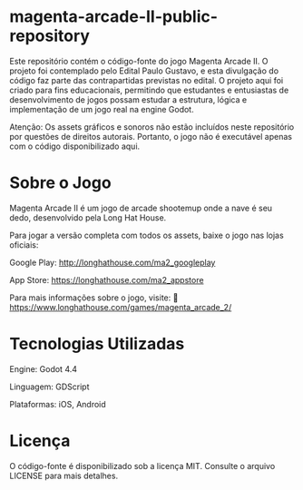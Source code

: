 # magenta-arcade-II-public-repository
Este repositório contém o código-fonte do jogo Magenta Arcade II. O projeto foi contemplado pelo Edital Paulo Gustavo, e esta divulgação do código faz parte das contrapartidas previstas no edital. O projeto aqui foi criado para fins educacionais, permitindo que estudantes e entusiastas de desenvolvimento de jogos possam estudar a estrutura, lógica e implementação de um jogo real na engine Godot.

Atenção: Os assets gráficos e sonoros não estão incluídos neste repositório por questões de direitos autorais. Portanto, o jogo não é executável apenas com o código disponibilizado aqui.

# Sobre o Jogo
Magenta Arcade II é um jogo de arcade shootemup onde a nave é seu dedo, desenvolvido pela Long Hat House. 

Para jogar a versão completa com todos os assets, baixe o jogo nas lojas oficiais:

Google Play: http://longhathouse.com/ma2_googleplay

App Store: https://longhathouse.com/ma2_appstore

Para mais informações sobre o jogo, visite:
🔗 https://www.longhathouse.com/games/magenta_arcade_2/

# Tecnologias Utilizadas
Engine: Godot 4.4

Linguagem: GDScript

Plataformas: iOS, Android

# Licença
O código-fonte é disponibilizado sob a licença MIT. Consulte o arquivo LICENSE para mais detalhes.
